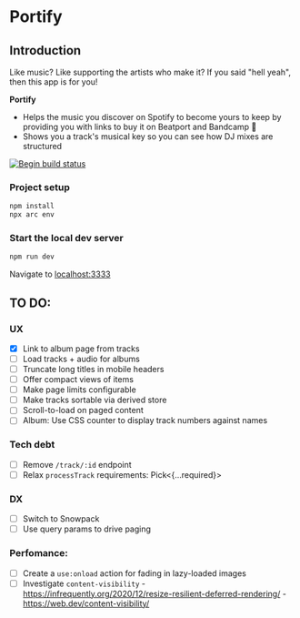 
# Portify

## Introduction

Like music? Like supporting the artists who make it? If you said "hell yeah", then this app is for you! 

**Portify** 
- Helps the music you discover on Spotify to become yours to keep by providing you with links to buy it on Beatport and Bandcamp 🥰
- Shows you a track's musical key so you can see how DJ mixes are structured

[![Begin build status](https://buildstatus.begin.app/pie-lb1/status.svg)](https://begin.com)

### Project setup

```sh
npm install
npx arc env
```

### Start the local dev server

```sh
npm run dev
```

Navigate to [localhost:3333](http://localhost:3333)

## TO DO:

### UX
- [x] Link to album page from tracks
- [ ] Load tracks + audio for albums
- [ ] Truncate long titles in mobile headers
- [ ] Offer compact views of items
- [ ] Make page limits configurable
- [ ] Make tracks sortable via derived store
- [ ] Scroll-to-load on paged content
- [ ] Album: Use CSS counter to display track numbers against names

### Tech debt
- [ ] Remove `/track/:id` endpoint
- [ ] Relax `processTrack` requirements: Pick<{...required}>

### DX        
- [ ] Switch to Snowpack
- [ ] Use query params to drive paging

### Perfomance:
- [ ] Create a `use:onload` action for fading in lazy-loaded images
- [ ] Investigate `content-visibility`
        - https://infrequently.org/2020/12/resize-resilient-deferred-rendering/
        - https://web.dev/content-visibility/